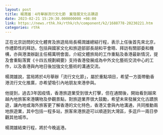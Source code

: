 ```yaml
---
layout: post
title: 楊潤雄︰4月舉辦流行文化節　冀發展文化古蹟遊
date: 2023-02-21 15:29:30.000000000 +08:00
link: https://news.rthk.hk/rthk/ch/component/k2/1688778-20230221.htm
categories: rthk
---
```


正在北京訪問的文化體育及旅遊局局長楊潤雄總結行程，表示上任後首先來北京，作禮節性的拜訪，包括與國家文化和旅遊部部長胡和平會晤、拜訪有關部委和機構，亦與港澳辦副主任楊萬明會面，介紹文體旅局的工作重點及香港最新情況，提及會重點落實《十四五規劃綱要》支持香港發展成為中外文化藝術交流中心的工作，以及香港與內地日後加強文化藝術的溝通交流。

楊潤雄說，當局將於4月舉辦「流行文化節」，屬於重點項目，希望一方面帶動香港流行文化推廣，亦希望吸引內地朋友來港參與。

他提到，過去3年因疫情，香港旅遊業受到很大打擊，但在通關後，開始看到越來越內地旅客來港購物及參觀景點，對旅遊業界很大鼓勵，希望未來發展文化古蹟旅遊，讓內地或海外旅客更了解香港的文化特色，香港又會與內地溝通，共同推動兩地旅遊業，其中包括一程多站，旅客來港旅遊可以順道到大灣區，多逗戶一兩日參觀其他城市。

楊潤雄結束行程，將於今晚返港。
